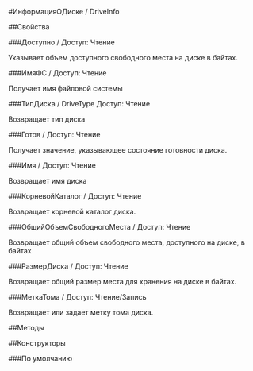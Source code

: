 
#ИнформацияОДиске / DriveInfo

##Свойства
    
###Доступно / 
Доступ: Чтение
    
    
Указывает объем доступного свободного места на диске в байтах.


  
  
###ИмяФС / 
Доступ: Чтение
    
    
Получает имя файловой системы


  
  
###ТипДиска / DriveType
Доступ: Чтение
    
    
Возвращает тип диска


  
  
###Готов / 
Доступ: Чтение
    
    
Получает значение, указывающее состояние готовности диска.


  
  
###Имя / 
Доступ: Чтение
    
    
Возвращает имя диска


  
  
###КорневойКаталог / 
Доступ: Чтение
    
    
Возвращает корневой каталог диска.


  
  
###ОбщийОбъемСвободногоМеста / 
Доступ: Чтение
    
    
Возвращает общий объем свободного места, доступного на диске, в байтах


  
  
###РазмерДиска / 
Доступ: Чтение
    
    
Возвращает общий размер места для хранения на диске в байтах.


  
  
###МеткаТома / 
Доступ: Чтение/Запись
    
    
Возвращает или задает метку тома диска.


  
  
##Методы
    
##Конструкторы

  
###По умолчанию